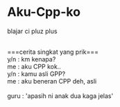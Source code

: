 # Aku-Cpp-ko
blajar ci pluz plus <br>
<br>

===cerita singkat yang prik=== <br>
y/n : km kenapa? <br>
me : aku CPP kok.. <br>
y/n : kamu asli GPP? <br>
me : aku beneran CPP deh, asli <br>
<br>
guru : 'apasih ni anak dua kaga jelas' <br>
<br>

